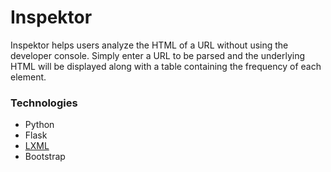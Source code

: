 # Inspektor
Inspektor helps users analyze the HTML of a URL without using the developer console. Simply enter a URL to be parsed and the underlying HTML will be displayed along with a table containing the frequency of each element.

### Technologies
- Python
- Flask
- [LXML](http://lxml.de/lxmlhtml.html)
- Bootstrap
